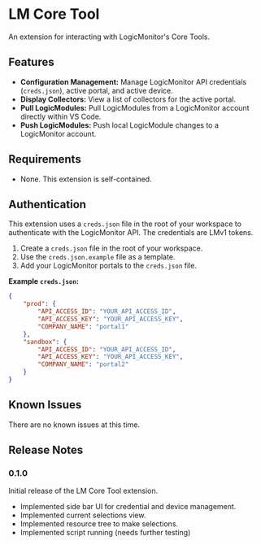# LM Core Tool

An extension for interacting with LogicMonitor's Core Tools.

## Features

* **Configuration Management:** Manage LogicMonitor API credentials (`creds.json`), active portal, and active device.
* **Display Collectors:** View a list of collectors for the active portal.
* **Pull LogicModules:** Pull LogicModules from a LogicMonitor account directly within VS Code.
* **Push LogicModules:** Push local LogicModule changes to a LogicMonitor account.

## Requirements

* None. This extension is self-contained.

## Authentication

This extension uses a `creds.json` file in the root of your workspace to authenticate with the LogicMonitor API. The credentials are LMv1 tokens.

1. Create a `creds.json` file in the root of your workspace.
2. Use the `creds.json.example` file as a template.
3. Add your LogicMonitor portals to the `creds.json` file.

**Example `creds.json`:**

```json
{
    "prod": {
        "API_ACCESS_ID": "YOUR_API_ACCESS_ID",
        "API_ACCESS_KEY": "YOUR_API_ACCESS_KEY",
        "COMPANY_NAME": "portal1"
    },
    "sandbox": {
        "API_ACCESS_ID": "YOUR_API_ACCESS_ID",
        "API_ACCESS_KEY": "YOUR_API_ACCESS_KEY",
        "COMPANY_NAME": "portal2"
    }
}
```

## Known Issues

There are no known issues at this time.

## Release Notes

### 0.1.0

Initial release of the LM Core Tool extension.

* Implemented side bar UI for credential and device management.
* Implemented current selections view.
* Implemented resource tree to make selections.
* Implemented script running (needs further testing)
